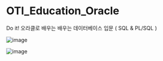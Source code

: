 # OTI_Education_Oracle
Do it! 오라클로 배우는 배우는 데이터베이스 입문 ( SQL  &amp; PL/SQL ) 

![image](https://user-images.githubusercontent.com/91528640/195539170-d8b63612-b0d6-4cd0-871a-95b1991a0e22.png)

![image](https://user-images.githubusercontent.com/91528640/195539600-e639b91e-acbd-4847-9f9c-e990b8c0233f.png)
